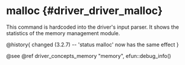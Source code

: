 malloc {#driver_driver_malloc}
==============================
This command is hardcoded into the driver's input parser.
It shows the statistics of the memory management module.

@history{
changed (3.2.7) -- 'status malloc' now has the same effect
}

@see @ref driver_concepts_memory "memory", efun::debug_info()
